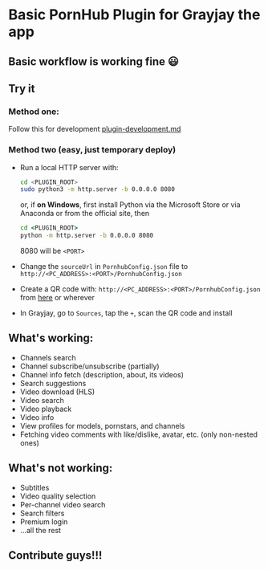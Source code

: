 # Basic PornHub Plugin for Grayjay the app

## Basic workflow is working fine :smiley:

## Try it

### Method one:

Follow this for development [plugin-development.md](https://gitlab.futo.org/videostreaming/grayjay/-/blob/master/plugin-development.md)

### Method two (easy, just temporary deploy)

- Run a local HTTP server with:

    ```bash
    cd <PLUGIN_ROOT>
    sudo python3 -m http.server -b 0.0.0.0 8080
    ```

    or, if **on Windows**, first install Python via the Microsoft Store or via Anaconda or from the official site, then
    ```bat
    cd <PLUGIN_ROOT>
    python -m http.server -b 0.0.0.0 8080
    ```

    8080 will be `<PORT>`

- Change the `sourceUrl` in `PornhubConfig.json` file to `http://<PC_ADDRESS>:<PORT>/PornhubConfig.json`

- Create a QR code with: `http://<PC_ADDRESS>:<PORT>/PornhubConfig.json` from [here](https://www.qrcode-monkey.com/) or wherever

- In Grayjay, go to `Sources`, tap the `+`, scan the QR code and install

## What's working:

- Channels search
- Channel subscribe/unsubscribe (partially)
- Channel info fetch (description, about, its videos)
- Search suggestions
- Video download (HLS)
- Video search
- Video playback
- Video info
- View profiles for models, pornstars, and channels
- Fetching video comments with like/dislike, avatar, etc. (only non-nested ones)

## What's not working:

- Subtitles
- Video quality selection
- Per-channel video search
- Search filters
- Premium login
- ...all the rest

## Contribute guys!!!

